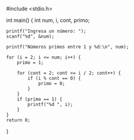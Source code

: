 #include <stdio.h>

int main() {
	int num, i, cont, primo;
	
	printf("Ingresa un número: ");
	scanf("%d", &num);
	
	printf("Números primos entre 1 y %d:\n", num);
	
	for (i = 2; i <= num; i++) {
		primo = 1;
		
		for (cont = 2; cont <= i / 2; cont++) {
			if (i % cont == 0) {
				primo = 0;
			}
		}
		if (primo == 1) {
			printf("%d ", i);
		}
	}
	return 0;
}
